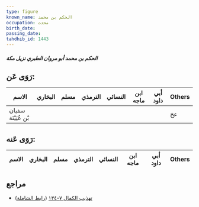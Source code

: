 ```yaml
---
type: figure
known_name: الحكم بن محمد
occupation: محدث
birth_date:
passing_date:
tahdhib_id: 1443
---
```

##### الحكم بن محمد أبو مروان الطبري نزيل مكة

## رَوَى عَن:
| الاسم               | البخاري | مسلم | الترمذي | النسائي | ابن ماجه | أبي داود | Others |
| ------------------- | ------- | ---- | ------- | ------- | -------- | -------- | ------ |
| سفيان بْن عُيَيْنَة |         |      |         |         |          |          | عخ     |
## رَوَى عَنه:
| الاسم | البخاري | مسلم | الترمذي | النسائي | ابن ماجه | أبي داود | Others |
| ----- | ------- | ---- | ------- | ------- | -------- | -------- | ------ |
## مراجع
- [تهذيب الكمال ٧-١٣٤](obsidian://open?vault=Tahdhib-al-Kamal&file=Figures/١٤٤٣-الحكم%20بن%20محمد%20أبو%20مروان%20الطبري%20نزيل%20مكة) ([رابط الشاملة](https://shamela.ws/book/3722/3356))